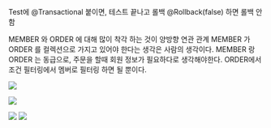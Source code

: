 Test에 @Transactional 붙이면, 테스트 끝나고 롤백 
@Rollback(false) 하면 롤백 안 함 

MEMBER 와 ORDER 에 대해 많이 착각 하는 것이 양방향 연관 관계 
MEMBER 가 ORDER 를 컬렉션으로 가지고 있어야 한다는 생각은 사람의 생각이다. 
MEMBER 랑 ORDER 는 동급으로, 주문을 할때 회원 정보가 필요하다로 생각해야한다.
ORDER에서 조건 필터링에서 멤버로 필터링 하면 될 뿐이다. 

![](https://i.imgur.com/ipeAqwV.png)

![](https://i.imgur.com/8WFV934.png)

![](https://i.imgur.com/AVztked.png)
![](https://i.imgur.com/KAVs8tR.png)
